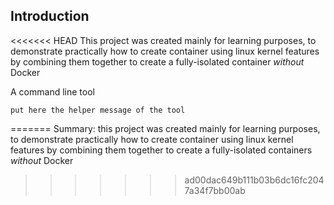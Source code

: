 ## Introduction

<<<<<<< HEAD
This project was created mainly for learning purposes, to demonstrate practically how to create container using linux kernel features by combining them together to create a fully-isolated container _without_ Docker

A command line tool

```
put here the helper message of the tool
```
=======
 Summary: this project was created mainly for learning purposes, to demonstrate practically
     how to create container using linux kernel features by combining them together to
     create a fully-isolated containers *without* Docker
>>>>>>> ad00dac649b111b03b6dc16fc2047a34f7bb00ab

